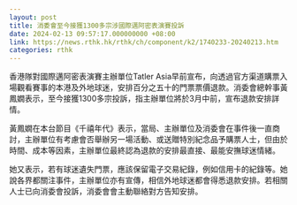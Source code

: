 ```yaml
---
layout: post
title: 消委會至今接獲1300多宗涉國際邁阿密表演賽投訴
date: 2024-02-13 09:57:17.000000000 +08:00
link: https://news.rthk.hk/rthk/ch/component/k2/1740233-20240213.htm
categories: rthk
---
```


香港隊對國際邁阿密表演賽主辦單位Tatler Asia早前宣布，向透過官方渠道購票入場觀看賽事的本港及外地球迷，安排百分之五十的門票票價退款。消委會總幹事黃鳳嫺表示，至今接獲1300多宗投訴，指主辦單位將於3月中前，宣布退款安排詳情。

黃鳳嫺在本台節目《千禧年代》表示，當局、主辦單位及消委會在事件後一直商討，主辦單位有考慮會否舉辦另一場活動、或送贈特別紀念品予購票人士，但由於時間、成本等因素，主辦單位最終認為退款的安排最直接、最能安撫球迷情緒。

她又表示，若有球迷遺失門票，應該保留電子交易紀錄，例如信用卡的紀錄等。她說各界都關注事件，主辦單位亦有宣傳，相信外地球迷都會得悉退款安排。若相關人士已向消委會投訴，消委會會主動聯絡對方告知安排。
